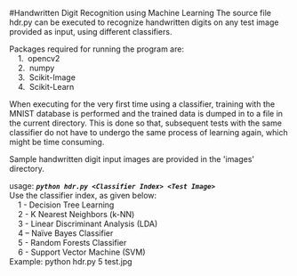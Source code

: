 #Handwritten Digit Recognition using Machine Learning
The source file hdr.py can be executed to recognize handwritten digits on any test image provided as input, using different classifiers.<br />

Packages required for running the program are:<br />
&nbsp;&nbsp;&nbsp;&nbsp;1.&nbsp; opencv2<br />
&nbsp;&nbsp;&nbsp;&nbsp;2.&nbsp; numpy<br />
&nbsp;&nbsp;&nbsp;&nbsp;3.&nbsp; Scikit-Image<br />
&nbsp;&nbsp;&nbsp;&nbsp;4.&nbsp; Scikit-Learn<br />

When executing for the very first time using a classifier, training with the MNIST database is performed and the trained data is dumped in to a file in the current directory. This is done so that, subsequent tests with the same classifier do not have to undergo the same process of learning again, which might be time consuming.

Sample handwritten digit input images are provided in the 'images' directory.

usage: ***`python hdr.py <Classifier Index> <Test Image>`***<br />
Use the classifier index, as given below:<br />
&nbsp;&nbsp;&nbsp;&nbsp;1 - Decision Tree Learning<br />
&nbsp;&nbsp;&nbsp;&nbsp;2 - K Nearest Neighbors (k-NN)<br />
&nbsp;&nbsp;&nbsp;&nbsp;3 - Linear Discriminant Analysis (LDA)<br />
&nbsp;&nbsp;&nbsp;&nbsp;4 – Naïve Bayes Classifier<br />
&nbsp;&nbsp;&nbsp;&nbsp;5 - Random Forests Classifier<br />
&nbsp;&nbsp;&nbsp;&nbsp;6 - Support Vector Machine (SVM)<br />
Example: python hdr.py 5 test.jpg<br />
